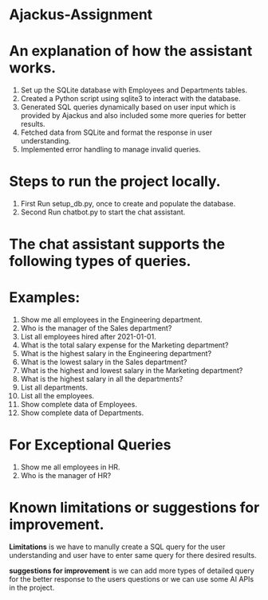 # Ajackus-Assignment
# An explanation of how the assistant works.
1) Set up the SQLite database with Employees and Departments tables.
2) Created a Python script using sqlite3 to interact with the database.
3) Generated SQL queries dynamically based on user input which is provided by Ajackus and also included some more queries for better results.
4) Fetched data from SQLite and format the response in user understanding.
5) Implemented error handling to manage invalid queries.

# Steps to run the project locally.
1) First Run setup_db.py, once to create and populate the database.
2) Second Run chatbot.py to start the chat assistant.

# The chat assistant supports the following types of queries.
# Examples:
1) Show me all employees in the Engineering department.
2) Who is the manager of the Sales department?
3) List all employees hired after 2021-01-01.
4) What is the total salary expense for the Marketing department?
5) What is the highest salary in the Engineering department?
6) What is the lowest salary in the Sales department?
7) What is the highest and lowest salary in the Marketing department?
8) What is the highest salary in all the departments?
9) List all departments.
10) List all the employees.
11) Show complete data of Employees.
12) Show complete data of Departments.

# For Exceptional Queries
1) Show me all employees in HR.
2) Who is the manager of HR?

# Known limitations or suggestions for improvement.
**Limitations** is we have to manully create a SQL query for the user understanding and user have to enter same query for there desired results.

**suggestions for improvement** is we can add more types of detailed query for the better response to the users questions or we can use some AI APIs in the project.
